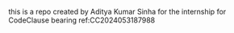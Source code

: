 this is a repo created by Aditya Kumar Sinha for the internship for CodeClause bearing ref:CC2024053187988 
